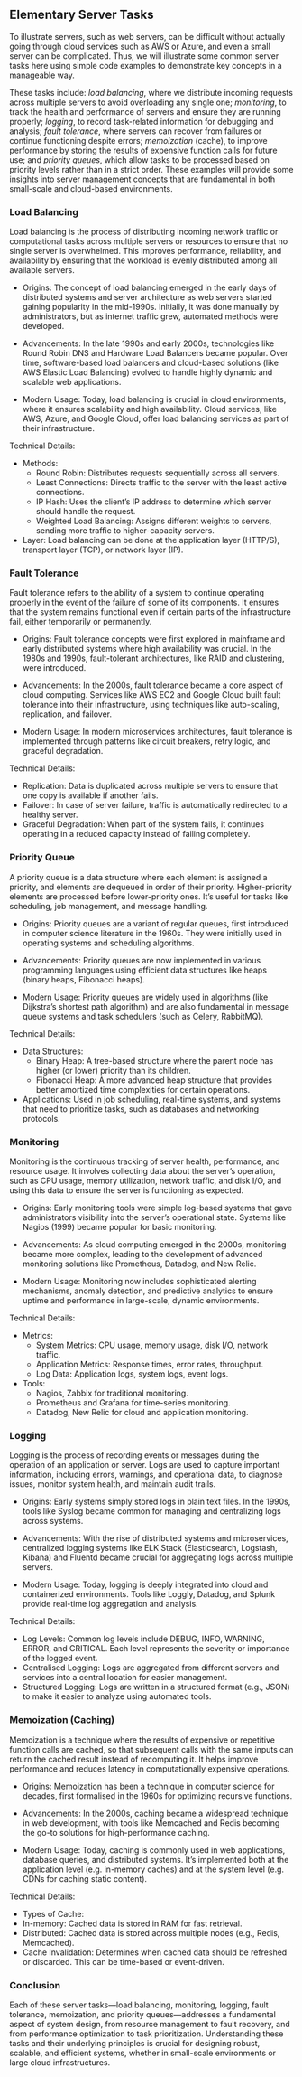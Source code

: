 
## Elementary Server Tasks

To illustrate servers, such as web servers, can be difficult without actually going
through cloud services such as AWS or Azure, and even a small server can be complicated.
Thus, we will illustrate some common server tasks here using simple code examples to
demonstrate key concepts in a manageable way.

These tasks include: *load balancing*, where we distribute incoming requests across
multiple servers to avoid overloading any single one; *monitoring*, to track the health
and performance of servers and ensure they are running properly; *logging*, to record
task-related information for debugging and analysis; *fault tolerance*, where servers
can recover from failures or continue functioning despite errors; *memoization* (cache),
to improve performance by storing the results of expensive function calls for future
use; and *priority queues*, which allow tasks to be processed based on priority levels
rather than in a strict order. These examples will provide some insights into server
management concepts that are fundamental in both small-scale and cloud-based environments.


### Load Balancing

Load balancing is the process of distributing incoming network traffic or computational
tasks across multiple servers or resources to ensure that no single server is overwhelmed.
This improves performance, reliability, and availability by ensuring that the workload
is evenly distributed among all available servers.

- Origins: The concept of load balancing emerged in the early days of distributed systems
  and server architecture as web servers started gaining popularity in the mid-1990s.
  Initially, it was done manually by administrators, but as internet traffic grew,
  automated methods were developed.

- Advancements: In the late 1990s and early 2000s, technologies like Round Robin DNS and
  Hardware Load Balancers became popular. Over time, software-based load balancers and
  cloud-based solutions (like AWS Elastic Load Balancing) evolved to handle highly dynamic
  and scalable web applications.

- Modern Usage: Today, load balancing is crucial in cloud environments, where it ensures
  scalability and high availability. Cloud services, like AWS, Azure, and Google Cloud,
  offer load balancing services as part of their infrastructure.

Technical Details:
- Methods:
    - Round Robin: Distributes requests sequentially across all servers.
    - Least Connections: Directs traffic to the server with the least active connections.
    - IP Hash: Uses the client’s IP address to determine which server should handle
      the request.
    - Weighted Load Balancing: Assigns different weights to servers, sending more traffic
      to higher-capacity servers.
- Layer: Load balancing can be done at the application layer (HTTP/S), transport layer
  (TCP), or network layer (IP).


### Fault Tolerance

Fault tolerance refers to the ability of a system to continue operating properly in
the event of the failure of some of its components. It ensures that the system remains
functional even if certain parts of the infrastructure fail, either temporarily or
permanently.

- Origins: Fault tolerance concepts were first explored in mainframe and early distributed
  systems where high availability was crucial. In the 1980s and 1990s, fault-tolerant
  architectures, like RAID and clustering, were introduced.

- Advancements: In the 2000s, fault tolerance became a core aspect of cloud computing.
  Services like AWS EC2 and Google Cloud built fault tolerance into their infrastructure,
  using techniques like auto-scaling, replication, and failover.

- Modern Usage: In modern microservices architectures, fault tolerance is implemented
  through patterns like circuit breakers, retry logic, and graceful degradation.

Technical Details:
- Replication: Data is duplicated across multiple servers to ensure that one copy is
  available if another fails.
- Failover: In case of server failure, traffic is automatically redirected to a
  healthy server.
- Graceful Degradation: When part of the system fails, it continues operating in a
  reduced capacity instead of failing completely.


### Priority Queue

A priority queue is a data structure where each element is assigned a priority,
and elements are dequeued in order of their priority. Higher-priority elements
are processed before lower-priority ones. It’s useful for tasks like scheduling,
job management, and message handling.

- Origins: Priority queues are a variant of regular queues, first introduced in
  computer science literature in the 1960s. They were initially used in operating
  systems and scheduling algorithms.

- Advancements: Priority queues are now implemented in various programming languages
  using efficient data structures like heaps (binary heaps, Fibonacci heaps).

- Modern Usage: Priority queues are widely used in algorithms (like Dijkstra’s
  shortest path algorithm) and are also fundamental in message queue systems and
  task schedulers (such as Celery, RabbitMQ).

Technical Details:
- Data Structures:
    - Binary Heap: A tree-based structure where the parent node has higher
      (or lower) priority than its children.
    - Fibonacci Heap: A more advanced heap structure that provides better
      amortized time complexities for certain operations.
- Applications: Used in job scheduling, real-time systems, and systems that need
  to prioritize tasks, such as databases and networking protocols.


### Monitoring

Monitoring is the continuous tracking of server health, performance, and resource
usage. It involves collecting data about the server’s operation, such as CPU usage,
memory utilization, network traffic, and disk I/O, and using this data to ensure
the server is functioning as expected.

- Origins: Early monitoring tools were simple log-based systems that gave administrators
  visibility into the server’s operational state. Systems like Nagios (1999) became
  popular for basic monitoring.

- Advancements: As cloud computing emerged in the 2000s, monitoring became more complex,
  leading to the development of advanced monitoring solutions like Prometheus, Datadog,
  and New Relic.

- Modern Usage: Monitoring now includes sophisticated alerting mechanisms, anomaly
  detection, and predictive analytics to ensure uptime and performance in large-scale,
  dynamic environments.

Technical Details:
- Metrics:
    - System Metrics: CPU usage, memory usage, disk I/O, network traffic.
    - Application Metrics: Response times, error rates, throughput.
    - Log Data: Application logs, system logs, event logs.
- Tools:
    - Nagios, Zabbix for traditional monitoring.
    - Prometheus and Grafana for time-series monitoring.
    - Datadog, New Relic for cloud and application monitoring.


### Logging

Logging is the process of recording events or messages during the operation of an application
or server. Logs are used to capture important information, including errors, warnings, and
operational data, to diagnose issues, monitor system health, and maintain audit trails.

- Origins: Early systems simply stored logs in plain text files. In the 1990s, tools like
  Syslog became common for managing and centralizing logs across systems.

- Advancements: With the rise of distributed systems and microservices, centralized logging
  systems like ELK Stack (Elasticsearch, Logstash, Kibana) and Fluentd became crucial for
  aggregating logs across multiple servers.

- Modern Usage: Today, logging is deeply integrated into cloud and containerized environments.
  Tools like Loggly, Datadog, and Splunk provide real-time log aggregation and analysis.

Technical Details:
- Log Levels: Common log levels include DEBUG, INFO, WARNING, ERROR, and CRITICAL. Each
  level represents the severity or importance of the logged event.
- Centralised Logging: Logs are aggregated from different servers and services into a
  central location for easier management.
- Structured Logging: Logs are written in a structured format (e.g., JSON) to make it
  easier to analyze using automated tools.


### Memoization (Caching)

Memoization is a technique where the results of expensive or repetitive function calls
are cached, so that subsequent calls with the same inputs can return the cached result
instead of recomputing it. It helps improve performance and reduces latency in computationally
expensive operations.

- Origins: Memoization has been a technique in computer science for decades, first
  formalised in the 1960s for optimizing recursive functions.

- Advancements: In the 2000s, caching became a widespread technique in web development,
  with tools like Memcached and Redis becoming the go-to solutions for high-performance
  caching.

- Modern Usage: Today, caching is commonly used in web applications, database queries,
  and distributed systems. It’s implemented both at the application level (e.g.
  in-memory caches) and at the system level (e.g. CDNs for caching static content).

Technical Details:
- Types of Cache:
- In-memory: Cached data is stored in RAM for fast retrieval.
- Distributed: Cached data is stored across multiple nodes (e.g., Redis, Memcached).
- Cache Invalidation: Determines when cached data should be refreshed or discarded.
  This can be time-based or event-driven.


### Conclusion

Each of these server tasks—load balancing, monitoring, logging, fault tolerance, memoization,
and priority queues—addresses a fundamental aspect of system design, from resource management
to fault recovery, and from performance optimization to task prioritization. Understanding
these tasks and their underlying principles is crucial for designing robust, scalable, and
efficient systems, whether in small-scale environments or large cloud infrastructures.
